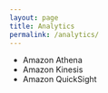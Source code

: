 ```yaml
---
layout: page
title: Analytics
permalink: /analytics/
---
```


- Amazon Athena
- Amazon Kinesis
- Amazon QuickSight
